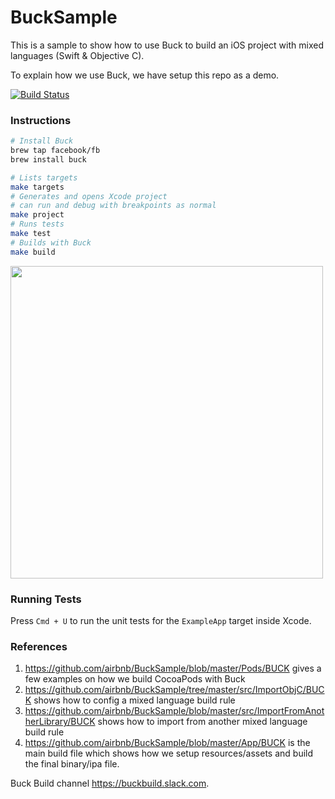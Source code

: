 # BuckSample
This is a sample to show how to use Buck to build an iOS project with mixed languages (Swift & Objective C).

To explain how we use Buck, we have setup this repo as a demo.

[![Build Status](https://travis-ci.com/airbnb/BuckSample.svg?branch=master)](https://travis-ci.com/airbnb/BuckSample)

### Instructions

```sh
# Install Buck
brew tap facebook/fb
brew install buck

# Lists targets
make targets
# Generates and opens Xcode project
# can run and debug with breakpoints as normal
make project
# Runs tests
make test
# Builds with Buck
make build
```

<img src="https://github.com/airbnb/BuckSample/raw/master/Docs/BuckTargets.png" width=500 />

### Running Tests
Press `Cmd + U` to run the unit tests for the `ExampleApp` target inside Xcode.


### References
1. https://github.com/airbnb/BuckSample/blob/master/Pods/BUCK gives a few examples on how we build CocoaPods with Buck
2. https://github.com/airbnb/BuckSample/tree/master/src/ImportObjC/BUCK shows how to config a mixed language build rule
3. https://github.com/airbnb/BuckSample/blob/master/src/ImportFromAnotherLibrary/BUCK shows how to import from another mixed language build rule
4. https://github.com/airbnb/BuckSample/blob/master/App/BUCK is the main build file which shows how we setup resources/assets and build the final binary/ipa file.

Buck Build channel https://buckbuild.slack.com.

